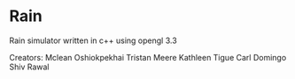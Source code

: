 Rain
====

Rain simulator written in c++ using opengl 3.3

Creators:
Mclean Oshiokpekhai
Tristan Meere
Kathleen Tigue
Carl Domingo
Shiv Rawal
